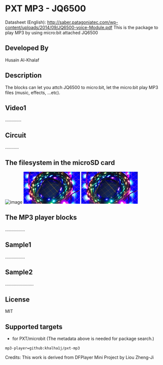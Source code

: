 # PXT MP3 - JQ6500
Datasheet (English): http://saber.patagoniatec.com/wp-content/uploads/2014/09/JQ6500-voice-Module.pdf
This is the package to play MP3 by using micro:bit attached JQ6500

## Developed By
Husain Al-Khalaf

## Description
The blocks can let you attch JQ6500 to micro:bit, let the micro:bit play MP3 files (music, effects, ...etc).

## Video1
.............

## Circuit
...........

## The filesystem in the microSD card
![image](images/filesystem.jpg)
![image](pinkyo.png)
![image](icon.png)
## The MP3 player blocks
................


## Sample1
................

## Sample2
.......................

## License
MIT

## Supported targets

* for PXT/microbit
(The metadata above is needed for package search.)

```package
mp3-player=github:khalha1j/pxt-mp3
```
Credits:
This work is derived from DFPlayer Mini Project by Liou Zheng-Ji
